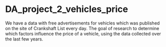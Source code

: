 # DA_project_2_vehicles_price
We have a data with free advertisements for vehicles which was published on the site of Crankshaft List every day. The goal of research to determine which factors influence the price of a vehicle, using the data collected over the last few years.
